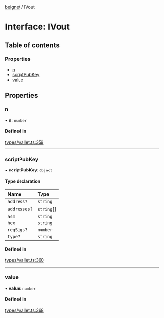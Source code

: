 [beignet](../README.md) / IVout

# Interface: IVout

## Table of contents

### Properties

- [n](IVout.md#n)
- [scriptPubKey](IVout.md#scriptpubkey)
- [value](IVout.md#value)

## Properties

### n

• **n**: `number`

#### Defined in

[types/wallet.ts:359](https://github.com/synonymdev/beignet/blob/0e5dd24/src/types/wallet.ts#L359)

___

### scriptPubKey

• **scriptPubKey**: `Object`

#### Type declaration

| Name | Type |
| :------ | :------ |
| `address?` | `string` |
| `addresses?` | `string`[] |
| `asm` | `string` |
| `hex` | `string` |
| `reqSigs?` | `number` |
| `type?` | `string` |

#### Defined in

[types/wallet.ts:360](https://github.com/synonymdev/beignet/blob/0e5dd24/src/types/wallet.ts#L360)

___

### value

• **value**: `number`

#### Defined in

[types/wallet.ts:368](https://github.com/synonymdev/beignet/blob/0e5dd24/src/types/wallet.ts#L368)
